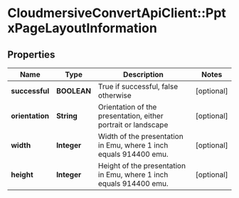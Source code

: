 # CloudmersiveConvertApiClient::PptxPageLayoutInformation

## Properties
Name | Type | Description | Notes
------------ | ------------- | ------------- | -------------
**successful** | **BOOLEAN** | True if successful, false otherwise | [optional] 
**orientation** | **String** | Orientation of the presentation, either portrait or landscape | [optional] 
**width** | **Integer** | Width of the presentation in Emu, where 1 inch equals 914400 emu. | [optional] 
**height** | **Integer** | Height of the presentation in Emu, where 1 inch equals 914400 emu. | [optional] 


